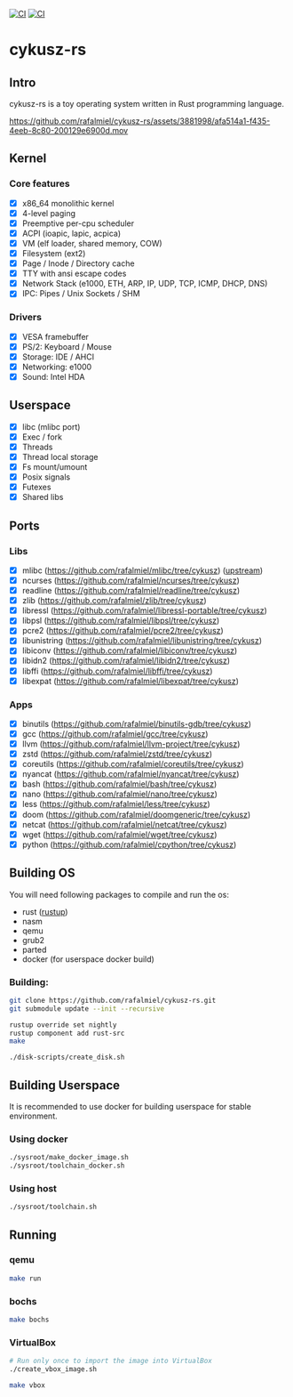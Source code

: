 [![CI](https://github.com/rafalmiel/cykusz-rs/actions/workflows/main.yml/badge.svg)](https://github.com/rafalmiel/cykusz-rs/actions/workflows/main.yml) [![CI](https://github.com/rafalmiel/cykusz-rs/actions/workflows/toolchain.yml/badge.svg)](https://github.com/rafalmiel/cykusz-rs/actions/workflows/toolchain_docker.yml)

# cykusz-rs

## Intro

cykusz-rs is a toy operating system written in Rust programming language.

https://github.com/rafalmiel/cykusz-rs/assets/3881998/afa514a1-f435-4eeb-8c80-200129e6900d.mov

## Kernel

### Core features
- [x] x86_64 monolithic kernel
- [x] 4-level paging
- [x] Preemptive per-cpu scheduler
- [x] ACPI (ioapic, lapic, acpica)
- [x] VM (elf loader, shared memory, COW)
- [x] Filesystem (ext2)
- [x] Page / Inode / Directory cache
- [x] TTY with ansi escape codes
- [x] Network Stack (e1000, ETH, ARP, IP, UDP, TCP, ICMP, DHCP, DNS)
- [x] IPC: Pipes / Unix Sockets / SHM

### Drivers
- [x] VESA framebuffer
- [x] PS/2: Keyboard / Mouse
- [x] Storage: IDE / AHCI
- [x] Networking: e1000
- [x] Sound: Intel HDA

## Userspace
- [x] libc (mlibc port)
- [x] Exec / fork
- [x] Threads
- [x] Thread local storage
- [x] Fs mount/umount
- [x] Posix signals
- [x] Futexes
- [x] Shared libs

## Ports

### Libs
- [x] mlibc (<https://github.com/rafalmiel/mlibc/tree/cykusz>) ([upstream](https://github.com/managarm/mlibc))
- [x] ncurses (<https://github.com/rafalmiel/ncurses/tree/cykusz>)
- [x] readline (<https://github.com/rafalmiel/readline/tree/cykusz>)
- [x] zlib (<https://github.com/rafalmiel/zlib/tree/cykusz>)
- [x] libressl (<https://github.com/rafalmiel/libressl-portable/tree/cykusz>)
- [x] libpsl (<https://github.com/rafalmiel/libpsl/tree/cykusz>)
- [x] pcre2 (<https://github.com/rafalmiel/pcre2/tree/cykusz>)
- [x] libunistring (<https://github.com/rafalmiel/libunistring/tree/cykusz>)
- [x] libiconv (<https://github.com/rafalmiel/libiconv/tree/cykusz>)
- [x] libidn2 (<https://github.com/rafalmiel/libidn2/tree/cykusz>)
- [x] libffi (<https://github.com/rafalmiel/libffi/tree/cykusz>)
- [x] libexpat (<https://github.com/rafalmiel/libexpat/tree/cykusz>)

### Apps
- [x] binutils (<https://github.com/rafalmiel/binutils-gdb/tree/cykusz>)
- [x] gcc (<https://github.com/rafalmiel/gcc/tree/cykusz>)
- [x] llvm (<https://github.com/rafalmiel/llvm-project/tree/cykusz>)
- [x] zstd (<https://github.com/rafalmiel/zstd/tree/cykusz>)
- [x] coreutils (<https://github.com/rafalmiel/coreutils/tree/cykusz>)
- [x] nyancat (<https://github.com/rafalmiel/nyancat/tree/cykusz>)
- [x] bash (<https://github.com/rafalmiel/bash/tree/cykusz>)
- [x] nano (<https://github.com/rafalmiel/nano/tree/cykusz>)
- [x] less (<https://github.com/rafalmiel/less/tree/cykusz>)
- [x] doom (<https://github.com/rafalmiel/doomgeneric/tree/cykusz>)
- [x] netcat (<https://github.com/rafalmiel/netcat/tree/cykusz>)
- [x] wget (<https://github.com/rafalmiel/wget/tree/cykusz>)
- [x] python (<https://github.com/rafalmiel/cpython/tree/cykusz>)

## Building OS

You will need following packages to compile and run the os:
* rust ([rustup](https://rustup.rs/))
* nasm
* qemu
* grub2
* parted
* docker (for userspace docker build)

### Building:
```bash
git clone https://github.com/rafalmiel/cykusz-rs.git
git submodule update --init --recursive

rustup override set nightly
rustup component add rust-src
make

./disk-scripts/create_disk.sh
```

## Building Userspace
It is recommended to use docker for building userspace for stable environment.

### Using docker
```bash
./sysroot/make_docker_image.sh
./sysroot/toolchain_docker.sh
```

### Using host
```bash
./sysroot/toolchain.sh
```

## Running
### qemu
```bash
make run
```

### bochs
```bash
make bochs
```

### VirtualBox
```bash
# Run only once to import the image into VirtualBox
./create_vbox_image.sh

make vbox
```


